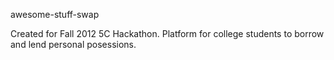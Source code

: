 awesome-stuff-swap

Created for Fall 2012 5C Hackathon. Platform for college students to borrow and lend personal posessions.